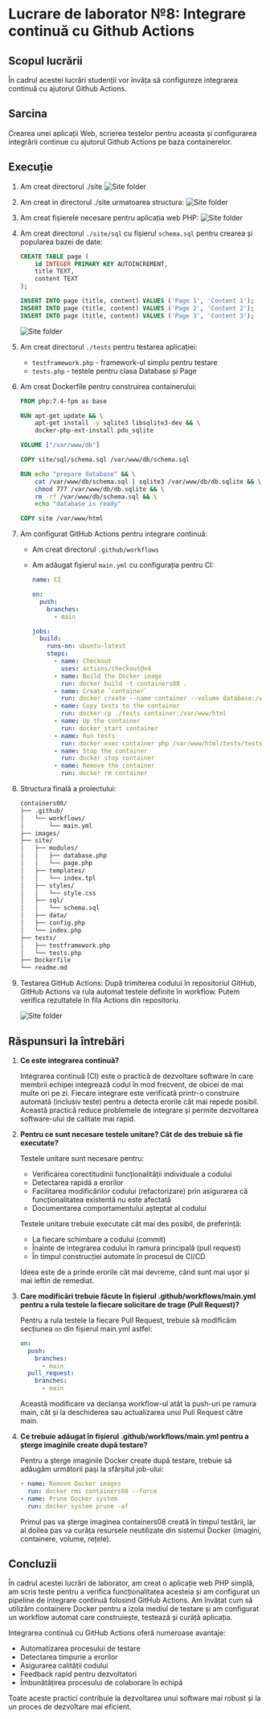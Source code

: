 # Lucrare de laborator №8: Integrare continuă cu Github Actions

## Scopul lucrării

În cadrul acestei lucrări studenții vor învăța să configureze integrarea continuă cu ajutorul Github Actions.

## Sarcina

Crearea unei aplicații Web, scrierea testelor pentru aceasta și configurarea integrării continue cu ajutorul Github Actions pe baza containerelor.

## Execuție

1. Am creat directorul ./site
   ![Site folder](./images/site%20folder.png)

2. Am creat in directorul ./site urmatoarea structura:
   ![Site folder](./images/structura%201.png)

3. Am creat fișierele necesare pentru aplicația web PHP:
   ![Site folder](./images/structura%202.png)

4. Am creat directorul `./site/sql` cu fișierul `schema.sql` pentru crearea și popularea bazei de date:

   ```sql
   CREATE TABLE page (
       id INTEGER PRIMARY KEY AUTOINCREMENT,
       title TEXT,
       content TEXT
   );

   INSERT INTO page (title, content) VALUES ('Page 1', 'Content 1');
   INSERT INTO page (title, content) VALUES ('Page 2', 'Content 2');
   INSERT INTO page (title, content) VALUES ('Page 3', 'Content 3');
   ```

   ![Site folder](./images/structura%20finala.png)

5. Am creat directorul `./tests` pentru testarea aplicației:

   - `testframework.php` - framework-ul simplu pentru testare
   - `tests.php` - testele pentru clasa Database și Page

6. Am creat Dockerfile pentru construirea containerului:

   ```dockerfile
   FROM php:7.4-fpm as base

   RUN apt-get update && \
       apt-get install -y sqlite3 libsqlite3-dev && \
       docker-php-ext-install pdo_sqlite

   VOLUME ["/var/www/db"]

   COPY site/sql/schema.sql /var/www/db/schema.sql

   RUN echo "prepare database" && \
       cat /var/www/db/schema.sql | sqlite3 /var/www/db/db.sqlite && \
       chmod 777 /var/www/db/db.sqlite && \
       rm -rf /var/www/db/schema.sql && \
       echo "database is ready"

   COPY site /var/www/html
   ```

7. Am configurat GitHub Actions pentru integrare continuă:

   - Am creat directorul `.github/workflows`
   - Am adăugat fișierul `main.yml` cu configurația pentru CI:

     ```yaml
     name: CI

     on:
       push:
         branches:
           - main

     jobs:
       build:
         runs-on: ubuntu-latest
         steps:
           - name: Checkout
             uses: actions/checkout@v4
           - name: Build the Docker image
             run: docker build -t containers08 .
           - name: Create `container`
             run: docker create --name container --volume database:/var/www/db containers08
           - name: Copy tests to the container
             run: docker cp ./tests container:/var/www/html
           - name: Up the container
             run: docker start container
           - name: Run tests
             run: docker exec container php /var/www/html/tests/tests.php
           - name: Stop the container
             run: docker stop container
           - name: Remove the container
             run: docker rm container
     ```

8. Structura finală a proiectului:

   ```bash
   containers08/
   ├── .github/
   │   └── workflows/
   │       └── main.yml
   ├── images/
   ├── site/
   │   ├── modules/
   │   │   ├── database.php
   │   │   └── page.php
   │   ├── templates/
   │   │   └── index.tpl
   │   ├── styles/
   │   │   └── style.css
   │   ├── sql/
   │   │   └── schema.sql
   │   ├── data/
   │   ├── config.php
   │   └── index.php
   ├── tests/
   │   ├── testframework.php
   │   └── tests.php
   ├── Dockerfile
   └── readme.md
   ```

9. Testarea GitHub Actions:
   După trimiterea codului în repositoriul GitHub, GitHub Actions va rula automat testele definite în workflow. Putem verifica rezultatele în fila Actions din repositoriu.

   ![Site folder](./images/rezultat.png)

## Răspunsuri la întrebări

1. **Ce este integrarea continuă?**

   Integrarea continuă (CI) este o practică de dezvoltare software în care membrii echipei integrează codul în mod frecvent, de obicei de mai multe ori pe zi. Fiecare integrare este verificată printr-o construire automată (inclusiv teste) pentru a detecta erorile cât mai repede posibil. Această practică reduce problemele de integrare și permite dezvoltarea software-ului de calitate mai rapid.

2. **Pentru ce sunt necesare testele unitare? Cât de des trebuie să fie executate?**

   Testele unitare sunt necesare pentru:

   - Verificarea corectitudinii funcționalității individuale a codului
   - Detectarea rapidă a erorilor
   - Facilitarea modificărilor codului (refactorizare) prin asigurarea că funcționalitatea existentă nu este afectată
   - Documentarea comportamentului așteptat al codului

   Testele unitare trebuie executate cât mai des posibil, de preferință:

   - La fiecare schimbare a codului (commit)
   - Înainte de integrarea codului în ramura principală (pull request)
   - În timpul construcției automate în procesul de CI/CD

   Ideea este de a prinde erorile cât mai devreme, când sunt mai ușor și mai ieftin de remediat.

3. **Care modificări trebuie făcute în fișierul .github/workflows/main.yml pentru a rula testele la fiecare solicitare de trage (Pull Request)?**

   Pentru a rula testele la fiecare Pull Request, trebuie să modificăm secțiunea `on` din fișierul main.yml astfel:

   ```yaml
   on:
     push:
       branches:
         - main
     pull_request:
       branches:
         - main
   ```

   Această modificare va declanșa workflow-ul atât la push-uri pe ramura main, cât și la deschiderea sau actualizarea unui Pull Request către main.

4. **Ce trebuie adăugat în fișierul .github/workflows/main.yml pentru a șterge imaginile create după testare?**

   Pentru a șterge imaginile Docker create după testare, trebuie să adăugăm următorii pași la sfârșitul job-ului:

   ```yaml
   - name: Remove Docker images
     run: docker rmi containers08 --force
   - name: Prune Docker system
     run: docker system prune -af
   ```

   Primul pas va șterge imaginea containers08 creată în timpul testării, iar al doilea pas va curăța resursele neutilizate din sistemul Docker (imagini, containere, volume, rețele).

## Concluzii

În cadrul acestei lucrări de laborator, am creat o aplicație web PHP simplă, am scris teste pentru a verifica funcționalitatea acesteia și am configurat un pipeline de integrare continuă folosind GitHub Actions. Am învățat cum să utilizăm containere Docker pentru a izola mediul de testare și am configurat un workflow automat care construiește, testează și curăță aplicația.

Integrarea continuă cu GitHub Actions oferă numeroase avantaje:

- Automatizarea procesului de testare
- Detectarea timpurie a erorilor
- Asigurarea calității codului
- Feedback rapid pentru dezvoltatori
- Îmbunătățirea procesului de colaborare în echipă

Toate aceste practici contribuie la dezvoltarea unui software mai robust și la un proces de dezvoltare mai eficient.
